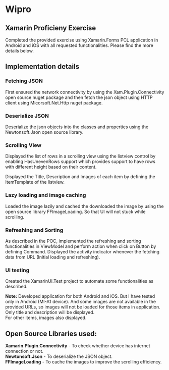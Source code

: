 # Wipro
## Xamarin Proficieny Exercise

Completed the provided exercise using Xamarin.Forms PCL application in Android and iOS with all requested functionalities. Please find the more details below.

## Implementation details

### Fetching JSON
First ensured the network connectivity by using the Xam.Plugin.Connectivity open source nuget package and then fetch the json object using HTTP client using Micorsoft.Net.Http nuget package.

### Deserialize JSON
Deserialize the json objects into the classes and properties using the Newtonsoft.Json open source library.

### Scrolling View
Displayed the list of rows in a scrolling view using the listview control by enabling HasUnevenRows support which provides support to have rows with different height based on their content.

Displayed the Title, Description and Images of each item by defining the ItemTemplate of the listview.

### Lazy loading and image caching
Loaded the image lazily and cached the downloaded the image by using the open source library FFImageLoading. So that UI will not stuck while scrolling.

### Refreshing and Sorting
As described in the POC, implemented the refreshing and sorting functionalities in ViewModel and perform action when click on Button by defining Command.
Displayed the activity indicator whenever the fetching data from URL (Initial loading and refreshing).

### UI testing
Created the XamarinUI.Test project to automate some functionalities as described.

**Note:** Developed application for both Android and iOS. But I have tested only in Android (MI-A1 device). And some images are not available in the provided URLs, so images will not be loaded for those items in application. Only title and description will be displayed. <br/>
For other items, images also displayed.


## Open Source Libraries used:
<b>Xamarin.Plugin.Connectivity</b> - To check whether device has internet connection or not.<br/>
<b>Newtonsoft.Json</b> - To deserialize the JSON object. <br/>
<b>FFImageLoading</b> - To cache the images to improve the scrolling efficiency.
